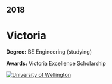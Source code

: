 ## 2018

# Victoria

**Degree:** BE Engineering (studying)

**Awards:** Victoria Excellence Scholarship

[![University of Wellington](https://pbs.twimg.com/profile_images/1199432744800931840/s3kZhXK2_400x400.png)](https://www.wgtn.ac.nz/engineering)
